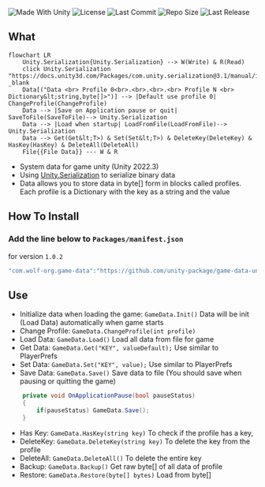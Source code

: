<p align="left">
  <a>
    <img alt="Made With Unity" src="https://img.shields.io/badge/made%20with-Unity-57b9d3.svg?logo=Unity">
  </a>
  <a>
    <img alt="License" src="https://img.shields.io/github/license/unity-package/game-data-unity?logo=github">
  </a>
  <a>
    <img alt="Last Commit" src="https://img.shields.io/github/last-commit/unity-package/game-data-unity?logo=Mapbox&color=orange">
  </a>
  <a>
    <img alt="Repo Size" src="https://img.shields.io/github/repo-size/unity-package/game-data-unity?logo=VirtualBox">
  </a>
  <a>
    <img alt="Last Release" src="https://img.shields.io/github/v/release/unity-package/game-data-unity?include_prereleases&logo=Dropbox&color=yellow">
  </a>
</p>

## What

```mermaid
flowchart LR
    Unity.Serialization{Unity.Serialization} --> W(Write) & R(Read) 
    click Unity.Serialization "https://docs.unity3d.com/Packages/com.unity.serialization@3.1/manual/index.html" _blank
    Data[("Data <br> Profile 0<br>.<br>.<br>.<br> Profile N <br> Dictionary&lt;string,byte[]>")] --> |Default use profile 0| ChangeProfile(ChangeProfile) 
    Data --> |Save on Application pause or quit| SaveToFile(SaveToFile)--> Unity.Serialization
    Data --> |Load when startup| LoadFromFile(LoadFromFile)--> Unity.Serialization
    Data --> Get(Get&lt;T>) & Set(Set&lt;T>) & DeleteKey(DeleteKey) & HasKey(HasKey) & DeleteAll(DeleteAll)
    File{{File Data}} --- W & R
```

- System data for game unity (Unity 2022.3)
- Using [Unity.Serialization](https://docs.unity3d.com/Packages/com.unity.serialization@3.1/manual/index.html) to serialize binary data
- Data allows you to store data in byte[] form in blocks called profiles. Each profile is a Dictionary with the key as a string and the value
## How To Install
### Add the line below to `Packages/manifest.json`

for version `1.0.2`
```csharp
"com.wolf-org.game-data":"https://github.com/unity-package/game-data-unity.git#1.0.2",
```
## Use

- Initialize data when loading the game: `GameData.Init()` Data will be init (Load Data) automatically when game starts
- Change Profile: `GameData.ChangeProfile(int profile)`
- Load Data: `GameData.Load()` Load all data from file for game
- Get Data: `GameData.Get("KEY", valueDefault);` Use similar to PlayerPrefs
- Set Data: `GameData.Set("KEY", value);` Use similar to PlayerPrefs
- Save Data: `GameData.Save()` Save data to file (You should save when pausing or quitting the game)
```csharp
    private void OnApplicationPause(bool pauseStatus)
    {
        if(pauseStatus) GameData.Save();
    }
```
- Has Key: `GameData.HasKey(string key)` To check if the profile has a key,
- DeleteKey: `GameData.DeleteKey(string key)` To delete the key from the profile
- DeleteAll: `GameData.DeleteAll()` To delete the entire key
- Backup: `GameData.Backup()` Get raw byte[] of all data of profile
- Restore: `GameData.Restore(byte[] bytes)` Load from byte[]
